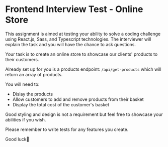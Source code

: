 # Frontend Interview Test - Online Store
This assignment is aimed at testing your ability to solve a coding challenge using React.js, Sass, and Typescript technologies. The interviewer will explain the task and you will have the chance to ask questions.

Your task is to create an online store to showcase our clients' products to their customers.

Already set up for you is a products endpoint: ```/api/get-products``` which will return an array of products.

You will need to:
- Dislay the products
- Allow customers to add and remove products from their basket
- Display the total cost of the customer's basket

Good styling and design is not a requirement but feel free to showcase your abilities if you wish.

Please remember to write tests for any features you create.

Good luck🤞
